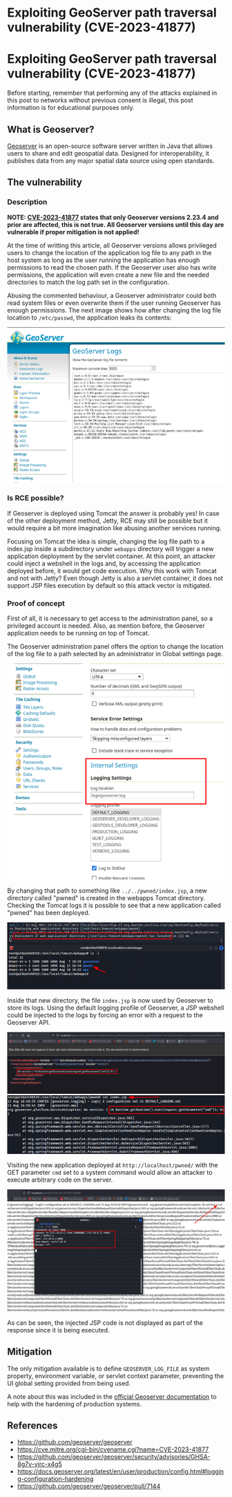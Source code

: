 # Exploiting GeoServer path traversal vulnerability (CVE-2023-41877)


# Exploiting GeoServer path traversal vulnerability (CVE-2023-41877)

Before starting, remember that performing any of the attacks explained in this post to networks without previous consent is illegal, this post information is for educational purposes only.

## What is Geoserver?

[Geoserver](https://github.com/geoserver/geoserver) is an open-source software server written in Java that allows users to share and edit geospatial data. Designed for interoperability, it publishes data from any major spatial data source using open standards.

## The vulnerability

### Description

**NOTE: [CVE-2023-41877](https://cve.mitre.org/cgi-bin/cvename.cgi?name=CVE-2023-41877) states that only Geoserver versions 2.23.4 and prior are affected, this is not true. All Geoserver versions until this day are vulnerable if proper mitigation is not applied!**

At the time of writting this article, all Geoserver versions allows privileged users to change the location of the application log file to any path in the host system as long as the user running the application has enough permissions to read the chosen path. If the Geoserver user also has write permissions, the application will even create a new file and the needed directories to match the log path set in the configuration.

Abusing the commented behaviour, a Geoserver administrator could both read system files or even overwrite them if the user running Geoserver has enough permissions. The next image shows how after changing the log file location to `/etc/passwd`, the application leaks its contents:

<img src="images/passwd-file.png" alt="Image of Geoserver leaking /etc/passwd file">

### Is RCE possible?

If Geoserver is deployed using Tomcat the answer is probably yes! In case of the other deployment method, Jetty, RCE may still be possible but it would require a bit more imagination like abusing another services running.

Focusing on Tomcat the idea is simple, changing the log file path to a index.jsp inside a subdirectory under `webapps` directory will trigger a new application deployment by the servlet container. At this point, an attacker could inject a webshell in the logs and, by accessing the application deployed before, it would get code execution. Why this work with Tomcat and not with Jetty? Even though Jetty is also a servlet container, it does not support JSP files execution by default so this attack vector is mitigated.

### Proof of concept

First of all, it is necessary to get access to the administration panel, so a privileged account is needed. Also, as mention before, the Geoserver application needs to be running on top of Tomcat.

The Geoserver administration panel offers the option to change the location of the log file to a path selected by an administrator in Global settings page.

<img src="images/log-config.png" alt="Image of Geoserver log configuration">

By changing that path to something like `../../pwned/index.jsp`, a new directory called "pwned" is created in the webapps Tomcat directory. Checking the Tomcat logs it is possible to see that a new application called "pwned" has been deployed.

<img src="images/pwned-deployed.png" alt="Image of a new JSP application being deployed">

Inside that new directory, the file `index.jsp` is now used by Geoserver to store its logs. Using the default logging profile of Geoserver, a JSP webshell could be injected to the logs by forcing an error with a request to the Geoserver API.

<img src="images/injecting-webshell.png" alt="Image of a GET request being made to the Geoserver API injecting a JSP webshell into the logs">

<img src="images/webshell-injected.png" alt="Image showing that a JSP webshell was injected in the Geoserver logs">

Visiting the new application deployed at `http://localhost/pwned/` with the GET parameter `cmd` set to a system command would allow an attacker to execute arbitrary code on the server.

<img src="images/rce.png" alt="Image showing how RCE is achieved">

As can be seen, the injected JSP code is not displayed as part of the response since it is being executed.

## Mitigation

The only mitigation available is to define `GEOSERVER_LOG_FILE` as system property, environment variable, or servlet context parameter, preventing the UI global setting provided from being used.

A note about this was included in the [official Geoserver documentation](https://docs.geoserver.org/latest/en/user/production/config.html#logging-configuration-hardening) to help with the hardening of production systems.

## References

- https://github.com/geoserver/geoserver
- https://cve.mitre.org/cgi-bin/cvename.cgi?name=CVE-2023-41877
- https://github.com/geoserver/geoserver/security/advisories/GHSA-8g7v-vjrc-x4g5
- https://docs.geoserver.org/latest/en/user/production/config.html#logging-configuration-hardening
- https://github.com/geoserver/geoserver/pull/7144

